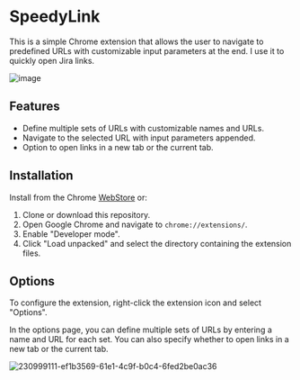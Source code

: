 SpeedyLink
=========================

This is a simple Chrome extension that allows the user to navigate to predefined URLs with customizable input parameters at the end.
I use it to quickly open Jira links.

![image](https://user-images.githubusercontent.com/86125971/230999055-79e3a0de-dc09-4277-a464-a26c51823725.png)

Features
--------

-   Define multiple sets of URLs with customizable names and URLs.
-   Navigate to the selected URL with input parameters appended.
-   Option to open links in a new tab or the current tab.

Installation
------------
Install from the Chrome [WebStore](https://chromewebstore.google.com/detail/speedylink/bekmllogfgnjalaibofikoemfgbhapmh) or:
1.  Clone or download this repository.
2.  Open Google Chrome and navigate to `chrome://extensions/`.
3.  Enable "Developer mode".
4.  Click "Load unpacked" and select the directory containing the extension files.

Options
-----

To configure the extension, right-click the extension icon and select "Options".

In the options page, you can define multiple sets of URLs by entering a name and URL for each set. You can also specify whether to open links in a new tab or the current tab.

![230999111-ef1b3569-61e1-4c9f-b0c4-6fed2be0ac36](https://user-images.githubusercontent.com/86125971/231169023-93ef4535-3c72-4c6b-b162-1d55889c19cc.png)
